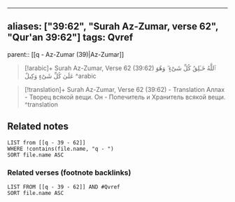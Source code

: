
---
aliases: ["39:62", "Surah Az-Zumar, verse 62", "Qur'an 39:62"]
tags: Qvref
---

parent:: [[q - Az-Zumar (39)|Az-Zumar]]

> [!arabic]+ Surah Az-Zumar, Verse 62 (39:62)
> <span class="quran-arabic">ٱللَّهُ خَـٰلِقُ كُلِّ شَىْءٍ ۖ وَهُوَ عَلَىٰ كُلِّ شَىْءٍ وَكِيلٌ</span>
^arabic

> [!translation]+ Surah Az-Zumar, Verse 62 (39:62) - Translation
> Аллах - Творец всякой вещи. Он - Попечитель и Хранитель всякой вещи.
^translation



## Related notes
```dataview
LIST from [[q - 39 - 62]]
WHERE !contains(file.name, "q - ")
SORT file.name ASC
```

### Related verses (footnote backlinks)
```dataview
LIST FROM [[q - 39 - 62]] AND #Qvref
SORT file.name ASC
```

